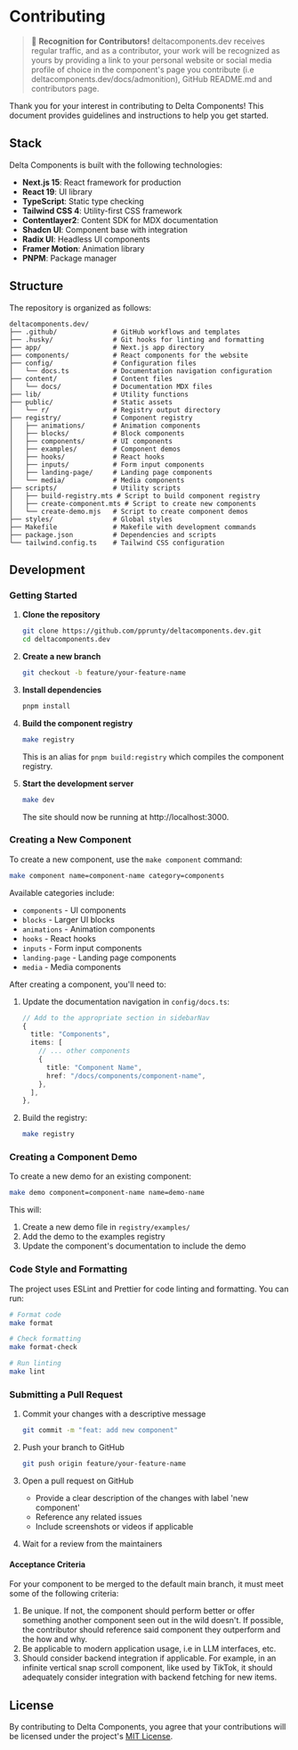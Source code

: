 # Contributing

> 🎉 **Recognition for Contributors!** deltacomponents.dev receives regular traffic, and as a contributor, your work will be recognized as yours by providing a link to your personal website or social media profile of choice in the component's page you contribute (i.e deltacomponents.dev/docs/admonition), GitHub README.md and contributors page.

Thank you for your interest in contributing to Delta Components! This document provides guidelines and instructions to help you get started.

## Stack

Delta Components is built with the following technologies:

- **Next.js 15**: React framework for production
- **React 19**: UI library
- **TypeScript**: Static type checking
- **Tailwind CSS 4**: Utility-first CSS framework
- **Contentlayer2**: Content SDK for MDX documentation
- **Shadcn UI**: Component base with integration
- **Radix UI**: Headless UI components
- **Framer Motion**: Animation library
- **PNPM**: Package manager

## Structure

The repository is organized as follows:

```
deltacomponents.dev/
├── .github/              # GitHub workflows and templates
├── .husky/               # Git hooks for linting and formatting
├── app/                  # Next.js app directory
├── components/           # React components for the website
├── config/               # Configuration files
│   └── docs.ts           # Documentation navigation configuration
├── content/              # Content files
│   └── docs/             # Documentation MDX files
├── lib/                  # Utility functions
├── public/               # Static assets
│   └── r/                # Registry output directory
├── registry/             # Component registry
│   ├── animations/       # Animation components
│   ├── blocks/           # Block components
│   ├── components/       # UI components
│   ├── examples/         # Component demos
│   ├── hooks/            # React hooks
│   ├── inputs/           # Form input components
│   ├── landing-page/     # Landing page components
│   └── media/            # Media components
├── scripts/              # Utility scripts
│   ├── build-registry.mts # Script to build component registry
│   ├── create-component.mts # Script to create new components
│   └── create-demo.mjs   # Script to create component demos
├── styles/               # Global styles
├── Makefile              # Makefile with development commands
├── package.json          # Dependencies and scripts
└── tailwind.config.ts    # Tailwind CSS configuration
```

## Development

### Getting Started

1. **Clone the repository**

   ```bash
   git clone https://github.com/pprunty/deltacomponents.dev.git
   cd deltacomponents.dev
   ```

2. **Create a new branch**

   ```bash
   git checkout -b feature/your-feature-name
   ```

3. **Install dependencies**

   ```bash
   pnpm install
   ```

4. **Build the component registry**

   ```bash
   make registry
   ```

   This is an alias for `pnpm build:registry` which compiles the component registry.

5. **Start the development server**

   ```bash
   make dev
   ```

   The site should now be running at http://localhost:3000.

### Creating a New Component

To create a new component, use the `make component` command:

```bash
make component name=component-name category=components
```

Available categories include:

- `components` - UI components
- `blocks` - Larger UI blocks
- `animations` - Animation components
- `hooks` - React hooks
- `inputs` - Form input components
- `landing-page` - Landing page components
- `media` - Media components

After creating a component, you'll need to:

1. Update the documentation navigation in `config/docs.ts`:

   ```typescript
   // Add to the appropriate section in sidebarNav
   {
     title: "Components",
     items: [
       // ... other components
       {
         title: "Component Name",
         href: "/docs/components/component-name",
       },
     ],
   },
   ```

2. Build the registry:
   ```bash
   make registry
   ```

### Creating a Component Demo

To create a new demo for an existing component:

```bash
make demo component=component-name name=demo-name
```

This will:

1. Create a new demo file in `registry/examples/`
2. Add the demo to the examples registry
3. Update the component's documentation to include the demo

### Code Style and Formatting

The project uses ESLint and Prettier for code linting and formatting. You can run:

```bash
# Format code
make format

# Check formatting
make format-check

# Run linting
make lint
```

### Submitting a Pull Request

1. Commit your changes with a descriptive message

   ```bash
   git commit -m "feat: add new component"
   ```

2. Push your branch to GitHub

   ```bash
   git push origin feature/your-feature-name
   ```

3. Open a pull request on GitHub

   - Provide a clear description of the changes with label 'new component'
   - Reference any related issues
   - Include screenshots or videos if applicable

4. Wait for a review from the maintainers

#### Acceptance Criteria

For your component to be merged to the default main branch, it must meet some of the following criteria:

1. Be unique. If not, the component should perform better or offer something another component seen out in the wild doesn't. If possible,
   the contributor should reference said component they outperform and the how and why.
2. Be applicable to modern application usage, i.e in LLM interfaces, etc.
3. Should consider backend integration if applicable. For example, in an infinite vertical snap scroll component, like used by TikTok, it should
   adequately consider integration with backend fetching for new items.

## License

By contributing to Delta Components, you agree that your contributions will be licensed under the project's [MIT License](LICENSE).
